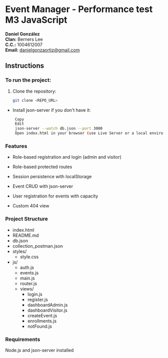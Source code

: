 # Event Manager - Performance test M3 JavaScript

**Daniel González**  
**Clan:** Berners Lee  
**C.C.:** 1004612007  
**Email:** danielgonzaortiz@gmail.com

## Instructions

###  To run the project:

1. Clone the repository:
   ```bash
   git clone <REPO_URL>
* Install json-server if you don't have it:
   ```bash
    Copy
    Edit
    json-server --watch db.json --port 3000
    Open index.html in your browser (use Live Server or a local environment).

### Features
* Role-based registration and login (admin and visitor)

* Role-based protected routes

* Session persistence with localStorage

* Event CRUD with json-server

* User registration for events with capacity

* Custom 404 view

### Project Structure
- index.html
- README.md
- db.json
- collection_postman.json
- styles/
  - style.css
- js/
  - auth.js
  - events.js
  - main.js
  - router.js
  - views/
    - login.js
    - register.js
    - dashboardAdmin.js
    - dashboardVisitor.js
    - createEvent.js
    - enrollments.js
    - notFound.js

### Requirements
Node.js and json-server installed

